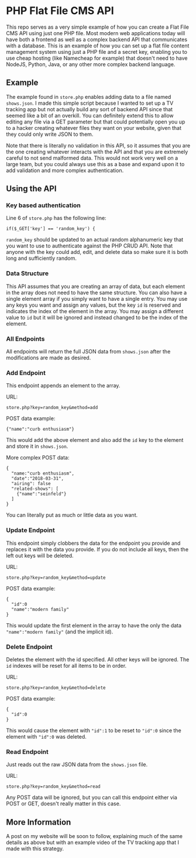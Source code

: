 # PHP Flat File CMS API
This repo serves as a very simple example of how you can create a Flat File CMS API using just one PHP file. Most modern web applications today will have both a frontend as well as a complex backend API that communicates with a database. This is an example of how you can set up a flat file content management system using just a PHP file and a secret key, enabling you to use cheap hosting (like Namecheap for example) that doesn't need to have NodeJS, Python, Java, or any other more complex backend language.

## Example
The example found in `store.php` enables adding data to a file named `shows.json`. I made this simple script because I wanted to set up a TV tracking app but not actually build any sort of backend API since that seemed like a bit of an overkill. You can definitely extend this to allow editing any file via a GET parameter but that could potentially open you up to a hacker creating whatever files they want on your website, given that they could only write JSON to them.

Note that there is literally no validation in this API, so it assumes that you are the one creating whatever interacts with the API and that you are extremely careful to not send malformed data. This would not work very well on a large team, but you could always use this as a base and expand upon it to add validation and more complex authentication.

## Using the API
### Key based authentication
Line 6 of `store.php` has the following line:

```
if($_GET['key'] == 'random_key') {
```

`random_key` should be updated to an actual random alphanumeric key that you want to use to authenticate against the PHP CRUD API. Note that anyone with the key could add, edit, and delete data so make sure it is both long and sufficiently random.

### Data Structure
This API assumes that you are creating an array of data, but each element in the array does not need to have the same structure. You can also have a single element array if you simply want to have a single entry. You may use any keys you want and assign any values, but the key `id` is reserved and indicates the index of the element in the array. You may assign a different value to `id` but it will be ignored and instead changed to be the index of the element.

### All Endpoints
All endpoints will return the full JSON data from `shows.json` after the modifications are made as desired.

### Add Endpoint
This endpoint appends an element to the array.

URL:

```
store.php?key=random_key&method=add
```

POST data example:
```
{"name":"curb enthusiasm"}
```
This would add the above element and also add the `id` key to the element and store it in `shows.json`.

More complex POST data:
```
{
  "name:"curb enthusiasm",
  "date":"2018-03-31",
  "airing": false
  "related-shows": [
    {"name":"seinfeld"}
  ]
}
```
You can literally put as much or little data as you want.

### Update Endpoint
This endpoint simply clobbers the data for the endpoint you provide and replaces it with the data you provide. If you do not include all keys, then the left out keys will be deleted.

URL:
```
store.php?key=random_key&method=update
```

POST data example:

```
{
  "id":0
  "name":"modern family"
}
```
This would update the first element in the array to have the only the data ``"name":"modern family"`` (and the implicit id).

### Delete Endpoint
Deletes the element with the id specified. All other keys will be ignored. The `id` indexes will be reset for all items to be in order.

URL:
```
store.php?key=random_key&method=delete
```

POST data example:

```
{
  "id":0
}
```
This would cause the element with `"id":1` to be reset to `"id":0` since the element with `"id":0` was deleted.

### Read Endpoint
Just reads out the raw JSON data from the `shows.json` file.

URL:
```
store.php?key=random_key&method=read
```

Any POST data will be ignored, but you can call this endpoint either via POST or GET, doesn't really matter in this case.

## More Information
A post on my website will be soon to follow, explaining much of the same details as above but with an example video of the TV tracking app that I made with this strategy.
